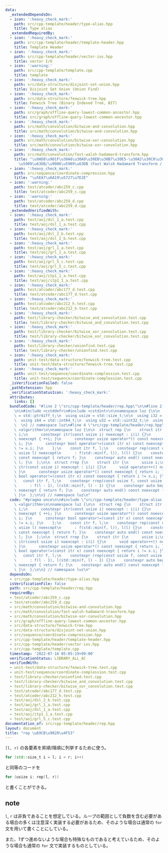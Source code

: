 ```yaml
---
data:
  _extendedDependsOn:
  - icon: ':heavy_check_mark:'
    path: src/cpp-template/header/type-alias.hpp
    title: Type alias
  _extendedRequiredBy:
  - icon: ':heavy_check_mark:'
    path: src/cpp-template/header/template-header.hpp
    title: Template Header
  - icon: ':heavy_check_mark:'
    path: src/cpp-template/header/vector-ios.hpp
    title: vector I/O
  - icon: ':warning:'
    path: src/cpp-template/template.cpp
    title: template
  - icon: ':heavy_check_mark:'
    path: src/data-structure/disjoint-set-union.hpp
    title: Disjoint Set Union (Union Find)
  - icon: ':heavy_check_mark:'
    path: src/data-structure/fenwick-tree.hpp
    title: Fenwick Tree (Binary Indexed Tree, BIT)
  - icon: ':heavy_check_mark:'
    path: src/graph/offline-query-lowest-common-ancestor.hpp
    title: src/graph/offline-query-lowest-common-ancestor.hpp
  - icon: ':heavy_check_mark:'
    path: src/math/convolution/bitwise-and-convolution.hpp
    title: src/math/convolution/bitwise-and-convolution.hpp
  - icon: ':heavy_check_mark:'
    path: src/math/convolution/bitwise-xor-convolution.hpp
    title: src/math/convolution/bitwise-xor-convolution.hpp
  - icon: ':heavy_check_mark:'
    path: src/math/convolution/fast-walsh-hadamard-transform.hpp
    title: "\u9AD8\u901F\u30A6\u30A9\u30EB\u30B7\u30E5-\u30A2\u30C0\u30DE\u30FC\u30EB\
      \u5909\u63DB/\u9006\u5909\u63DB (Fast Walsh Hadamard Transform / Inverse Transform)"
  - icon: ':heavy_check_mark:'
    path: src/sequence/coordinate-compression.hpp
    title: "\u5EA7\u6A19\u5727\u7E2E"
  - icon: ':warning:'
    path: test/atcoder/abc259_c.cpp
    title: test/atcoder/abc259_c.cpp
  - icon: ':warning:'
    path: test/atcoder/abc259_d.cpp
    title: test/atcoder/abc259_d.cpp
  _extendedVerifiedWith:
  - icon: ':heavy_check_mark:'
    path: test/aoj/dsl_1_a.test.cpp
    title: test/aoj/dsl_1_a.test.cpp
  - icon: ':heavy_check_mark:'
    path: test/aoj/dsl_2_b.test.cpp
    title: test/aoj/dsl_2_b.test.cpp
  - icon: ':heavy_check_mark:'
    path: test/aoj/grl_1_a.test.cpp
    title: test/aoj/grl_1_a.test.cpp
  - icon: ':heavy_check_mark:'
    path: test/aoj/grl_5_c.test.cpp
    title: test/aoj/grl_5_c.test.cpp
  - icon: ':heavy_check_mark:'
    path: test/aoj/itp1_1_a.test.cpp
    title: test/aoj/itp1_1_a.test.cpp
  - icon: ':heavy_check_mark:'
    path: test/atcoder/abc177_d.test.cpp
    title: test/atcoder/abc177_d.test.cpp
  - icon: ':heavy_check_mark:'
    path: test/atcoder/abc212_h.test.cpp
    title: test/atcoder/abc212_h.test.cpp
  - icon: ':heavy_check_mark:'
    path: test/library-checker/bitwise_and_convolution.test.cpp
    title: test/library-checker/bitwise_and_convolution.test.cpp
  - icon: ':heavy_check_mark:'
    path: test/library-checker/bitwise_xor_convolution.test.cpp
    title: test/library-checker/bitwise_xor_convolution.test.cpp
  - icon: ':heavy_check_mark:'
    path: test/library-checker/unionfind.test.cpp
    title: test/library-checker/unionfind.test.cpp
  - icon: ':heavy_check_mark:'
    path: unit-test/data-structure/fenwick-tree.test.cpp
    title: unit-test/data-structure/fenwick-tree.test.cpp
  - icon: ':heavy_check_mark:'
    path: unit-test/sequence/coordinate-complession.test.cpp
    title: unit-test/sequence/coordinate-complession.test.cpp
  _isVerificationFailed: false
  _pathExtension: hpp
  _verificationStatusIcon: ':heavy_check_mark:'
  attributes:
    links: []
  bundledCode: "#line 2 \"src/cpp-template/header/rep.hpp\"\n\n#line 2 \"src/cpp-template/header/type-alias.hpp\"\
    \n\n#include <cstddef>\n#include <cstdint>\n\nnamespace luz {\n\n  using isize\
    \ = std::ptrdiff_t;\n  using usize = std::size_t;\n\n  using i32 = std::int32_t;\n\
    \  using i64 = std::int64_t;\n  using u32 = std::uint32_t;\n  using u64 = std::uint64_t;\n\
    \  \n} // namespace luz\n#line 4 \"src/cpp-template/header/rep.hpp\"\n\n#include\
    \ <algorithm>\n\nnamespace luz {\n\n  struct rep {\n    struct itr {\n      usize\
    \ i;\n      constexpr itr(const usize i) noexcept : i(i) {}\n      void operator++()\
    \ noexcept { ++i; }\n      constexpr usize operator*() const noexcept { return\
    \ i; }\n      constexpr bool operator!=(const itr x) const noexcept { return i\
    \ != x.i; }\n    };\n    const itr f, l;\n    constexpr rep(const usize f, const\
    \ usize l) noexcept\n      : f(std::min(f, l)), l(l) {}\n    constexpr auto begin()\
    \ const noexcept { return f; }\n    constexpr auto end() const noexcept { return\
    \ l; }\n  };\n\n  struct rrep {\n    struct itr {\n      usize i;\n      constexpr\
    \ itr(const usize i) noexcept : i(i) {}\n      void operator++() noexcept { --i;\
    \ }\n      constexpr usize operator*() const noexcept { return i; }\n      constexpr\
    \ bool operator!=(const itr x) const noexcept { return i != x.i; }\n    };\n \
    \   const itr f, l;\n    constexpr rrep(const usize f, const usize l) noexcept\n\
    \      : f(l - 1), l(std::min(f, l) - 1) {}\n    constexpr auto begin() const\
    \ noexcept { return f; }\n    constexpr auto end() const noexcept { return l;\
    \ }\n  };\n\n} // namespace luz\n"
  code: "#pragma once\n\n#include \"src/cpp-template/header/type-alias.hpp\"\n\n#include\
    \ <algorithm>\n\nnamespace luz {\n\n  struct rep {\n    struct itr {\n      usize\
    \ i;\n      constexpr itr(const usize i) noexcept : i(i) {}\n      void operator++()\
    \ noexcept { ++i; }\n      constexpr usize operator*() const noexcept { return\
    \ i; }\n      constexpr bool operator!=(const itr x) const noexcept { return i\
    \ != x.i; }\n    };\n    const itr f, l;\n    constexpr rep(const usize f, const\
    \ usize l) noexcept\n      : f(std::min(f, l)), l(l) {}\n    constexpr auto begin()\
    \ const noexcept { return f; }\n    constexpr auto end() const noexcept { return\
    \ l; }\n  };\n\n  struct rrep {\n    struct itr {\n      usize i;\n      constexpr\
    \ itr(const usize i) noexcept : i(i) {}\n      void operator++() noexcept { --i;\
    \ }\n      constexpr usize operator*() const noexcept { return i; }\n      constexpr\
    \ bool operator!=(const itr x) const noexcept { return i != x.i; }\n    };\n \
    \   const itr f, l;\n    constexpr rrep(const usize f, const usize l) noexcept\n\
    \      : f(l - 1), l(std::min(f, l) - 1) {}\n    constexpr auto begin() const\
    \ noexcept { return f; }\n    constexpr auto end() const noexcept { return l;\
    \ }\n  };\n\n} // namespace luz\n"
  dependsOn:
  - src/cpp-template/header/type-alias.hpp
  isVerificationFile: false
  path: src/cpp-template/header/rep.hpp
  requiredBy:
  - test/atcoder/abc259_c.cpp
  - test/atcoder/abc259_d.cpp
  - src/math/convolution/bitwise-and-convolution.hpp
  - src/math/convolution/fast-walsh-hadamard-transform.hpp
  - src/math/convolution/bitwise-xor-convolution.hpp
  - src/graph/offline-query-lowest-common-ancestor.hpp
  - src/data-structure/fenwick-tree.hpp
  - src/data-structure/disjoint-set-union.hpp
  - src/sequence/coordinate-compression.hpp
  - src/cpp-template/header/template-header.hpp
  - src/cpp-template/header/vector-ios.hpp
  - src/cpp-template/template.cpp
  timestamp: '2022-07-16 05:05:19+09:00'
  verificationStatus: LIBRARY_ALL_AC
  verifiedWith:
  - unit-test/data-structure/fenwick-tree.test.cpp
  - unit-test/sequence/coordinate-complession.test.cpp
  - test/library-checker/unionfind.test.cpp
  - test/library-checker/bitwise_and_convolution.test.cpp
  - test/library-checker/bitwise_xor_convolution.test.cpp
  - test/atcoder/abc177_d.test.cpp
  - test/atcoder/abc212_h.test.cpp
  - test/aoj/dsl_2_b.test.cpp
  - test/aoj/grl_1_a.test.cpp
  - test/aoj/dsl_1_a.test.cpp
  - test/aoj/itp1_1_a.test.cpp
  - test/aoj/grl_5_c.test.cpp
documentation_of: src/cpp-template/header/rep.hpp
layout: document
title: "rep \u69CB\u9020\u4F53"
---
```


`[l, r)` の各要素を昇順/降順に列挙するために使う。


```cpp
for (std::size_t i = l; i < r; i++)
```

と同等のコードを

```cpp
for (usize i: rep(l, r))
```

と書くことができる。

## note
`l`, `r` は非負であることを想定している。ループの範囲として負数を含む必要がある場合の多くは注意深く実装する必要があるため、そのような場合は通常の `for` 文を用いて書くことにしている。

また、1ずつ進めないような場合も特殊なものであると考えているため、そのような場合も通常の `for` 文で実装するものとしている。
